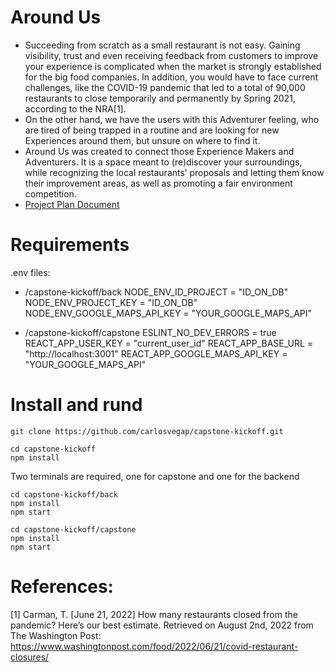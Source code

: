 # Around Us

- Succeeding from scratch as a small restaurant is not easy. Gaining visibility, trust and even receiving feedback from customers to improve your experience is complicated when the market is strongly established for the big food companies. In addition, you would have to face current challenges, like the COVID-19 pandemic that led to a total of 90,000 restaurants to close temporarily and permanently by Spring 2021, according to the NRA[1]. 
- On the other hand, we have the users with this Adventurer feeling, who are tired of being trapped in a routine and are looking for new Experiences around them, but unsure on where to find it.
- Around Us was created to connect those Experience Makers and Adventurers. It is a space meant to (re)discover your surroundings, while recognizing the local restaurants’ proposals and letting them know their improvement areas, as well as promoting a fair environment competition.
- [Project Plan Document](https://docs.google.com/document/d/1uUZzp-iKbGCbkrfX4Z5I4MD7ms0q6sgkXTo00Y5b0jo/edit#heading=h.thee55jba086)

# Requirements

.env files:
- /capstone-kickoff/back
  NODE_ENV_ID_PROJECT = "ID_ON_DB"
  NODE_ENV_PROJECT_KEY = "ID_ON_DB"
  NODE_ENV_GOOGLE_MAPS_API_KEY = "YOUR_GOOGLE_MAPS_API"
  
- /capstone-kickoff/capstone
  ESLINT_NO_DEV_ERRORS = true
  REACT_APP_USER_KEY = "current_user_id"
  REACT_APP_BASE_URL = "http://localhost:3001"
  REACT_APP_GOOGLE_MAPS_API_KEY = "YOUR_GOOGLE_MAPS_API"

# Install and rund
```
git clone https://github.com/carlosvegap/capstone-kickoff.git
```

```
cd capstone-kickoff
npm install
```

Two terminals are required, one for capstone and one for the backend
```
cd capstone-kickoff/back
npm install
npm start
```

```
cd capstone-kickoff/capstone
npm install
npm start
```

# References:
[1] Carman, T. [June 21, 2022] How many restaurants closed from the pandemic? Here’s our best estimate. Retrieved on August 2nd, 2022 from The Washington Post: https://www.washingtonpost.com/food/2022/06/21/covid-restaurant-closures/
